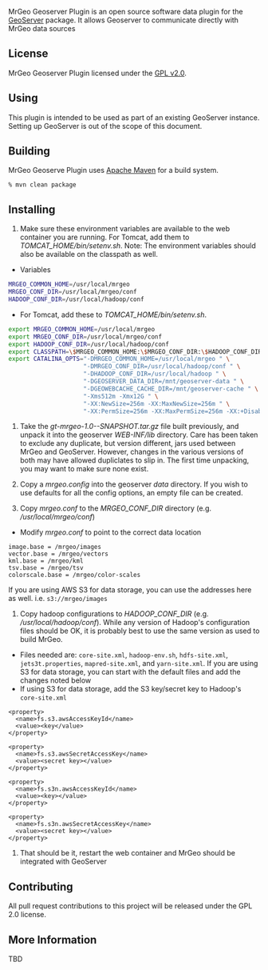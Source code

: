 MrGeo Geoserver Plugin is an open source software data plugin for the [GeoServer](http://geoserver.org) package.
It allows Geoserver to communicate directly with MrGeo data sources


## License

MrGeo Geoserver Plugin licensed under the [GPL v2.0](http://www.gnu.org/licenses/old-licenses/gpl-2.0.html).

## Using
This plugin is intended to be used as part of an existing GeoServer instance.  Setting up GeoServer is out of the scope of this document.


## Building

MrGeo Geoserve Plugin uses [Apache Maven](http://maven.apache.org/) for a build system.

    % mvn clean package

## Installing

1. Make sure these environment variables are available to the web container you are running.  For Tomcat, add them to _TOMCAT_HOME/bin/setenv.sh_. Note: The environment variables should also be available on the classpath as well.

  * Variables
  ```bash
  MRGEO_COMMON_HOME=/usr/local/mrgeo
  MRGEO_CONF_DIR=/usr/local/mrgeo/conf
  HADOOP_CONF_DIR=/usr/local/hadoop/conf
  ```
  * For Tomcat, add these to _TOMCAT_HOME/bin/setenv.sh_.
  ```bash
  export MRGEO_COMMON_HOME=/usr/local/mrgeo
  export MRGEO_CONF_DIR=/usr/local/mrgeo/conf
  export HADOOP_CONF_DIR=/usr/local/hadoop/conf
  export CLASSPATH=\$MRGEO_COMMON_HOME:\$MRGEO_CONF_DIR:\$HADOOP_CONF_DIR
  export CATALINA_OPTS="-DMRGEO_COMMON_HOME=/usr/local/mrgeo " \
                       "-DMRGEO_CONF_DIR=/usr/local/hadoop/conf " \
                       "-DHADOOP_CONF_DIR=/usr/local/hadoop " \
                       "-DGEOSERVER_DATA_DIR=/mnt/geoserver-data " \
                       "-DGEOWEBCACHE_CACHE_DIR=/mnt/geoserver-cache " \
                       "-Xms512m -Xmx12G " \
                       "-XX:NewSize=256m -XX:MaxNewSize=256m " \
                       "-XX:PermSize=256m -XX:MaxPermSize=256m -XX:+DisableExplicitGC"

  ```
1. Take the _gt-mrgeo-1.0-<version>-SNAPSHOT.tar.gz_ file built previously, and unpack it into the geoserver _WEB-INF/lib_ directory.  Care has been taken to exclude any duplicate, but version different, jars used between MrGeo and GeoServer.  However, changes in the various versions of both may have allowed dupliclates to slip in.  The first time unpacking, you may want to make sure none exist.

1. Copy a _mrgeo.config_ into the geoserver _data_ directory.  If you wish to use defaults for all the config options, an empty file can be created.

1. Copy _mrgeo.conf_ to the _MRGEO_CONF_DIR_ directory (e.g. _/usr/local/mrgeo/conf_)
  * Modify _mrgeo.conf_ to point to the correct data location
  ```
  image.base = /mrgeo/images
  vector.base = /mrgeo/vectors
  kml.base = /mrgeo/kml
  tsv.base = /mrgeo/tsv
  colorscale.base = /mrgeo/color-scales
  ```
  If you are using AWS S3 for data storage, you can use the addresses here as well. i.e. `s3://mrgeo/images`


1. Copy hadoop configurations to _HADOOP_CONF_DIR_ (e.g. _/usr/local/hadoop/conf_).  While any version of Hadoop's configuration files should be OK, it is probably best to use the same version as used to build MrGeo.
  * Files needed are: `core-site.xml`,  `hadoop-env.sh`,  `hdfs-site.xml`, `jets3t.properties`, `mapred-site.xml`, and `yarn-site.xml`.  If you are using S3 for data storage, you can start with the default files and add the changes noted below
  * If using S3 for data storage, add the S3 key/secret key to Hadoop's `core-site.xml`
  ```
  <property>
    <name>fs.s3.awsAccessKeyId</name>
    <value><key</value>
  </property>

  <property>
    <name>fs.s3.awsSecretAccessKey</name>
    <value><secret key></value>
  </property>

  <property>
    <name>fs.s3n.awsAccessKeyId</name>
    <value><key></value>
  </property>

  <property>
    <name>fs.s3n.awsSecretAccessKey</name>
    <value><secret key></value>
  </property>
  ```

1. That should be it, restart the web container and MrGeo should be integrated with GeoServer

## Contributing

All pull request contributions to this project will be released under the GPL 2.0 license.

## More Information

TBD



